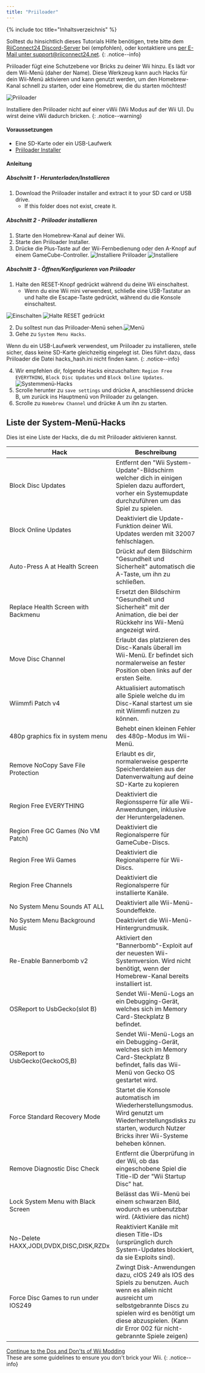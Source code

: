 ```yaml
---
title: "Priiloader"
---
```


{% include toc title="Inhaltsverzeichnis" %}

Solltest du hinsichtlich dieses Tutorials Hilfe benötigen, trete bitte dem [RiiConnect24 Discord-Server](https://discord.gg/rc24) bei (empfohlen), oder kontaktiere uns [per E-Mail unter support@riiconnect24.net](mailto:support@riiconnect24.net).
{: .notice--info}

Priiloader fügt eine Schutzebene vor Bricks zu deiner Wii hinzu. Es lädt vor dem Wii-Menü (daher der Name). Diese Werkzeug kann auch Hacks für dein Wii-Menü aktivieren und kann genutzt werden, um den Homebrew-Kanal schnell zu starten, oder eine Homebrew, die du starten möchtest!

![Priiloader](/images/priiloader.jpg)

Installiere den Priiloader nicht auf einer vWii (Wii Modus auf der Wii U). Du wirst deine vWii dadurch bricken.
{: .notice--warning}

#### Voraussetzungen
* Eine SD-Karte oder ein USB-Laufwerk
* [Priiloader Installer](https://hbb1.oscwii.org/hbb/priiloader/priiloader.zip)

#### Anleitung
##### Abschnitt 1 - Herunterladen/Installieren

1. Download the Priiloader installer and extract it to your SD card or USB drive.
    * If this folder does not exist, create it.

##### Abschnitt 2 - Priiloader installieren

1. Starte den Homebrew-Kanal auf deiner Wii.
2. Starte den Priiloader Installer.
3. Drücke die Plus-Taste auf der Wii-Fernbedienung oder den A-Knopf auf einem GameCube-Controller. ![Installiere Priiloader](/images/Priiloader/installer.png) ![Installiere](/images/Priiloader/installing.png)

##### Abschnitt 3 - Öffnen/Konfigurieren von Priiloader

1. Halte den RESET-Knopf gedrückt während du deine Wii einschaltest.
    * Wenn du eine Wii mini verwendest, schließe eine USB-Tastatur an und halte die Escape-Taste gedrückt, während du die Konsole einschaltest.

![Einschalten](/images/Priiloader/on.jpg) ![Halte RESET gedrückt](/images/Priiloader/reset.jpg)

2. Du solltest nun das Priiloader-Menü sehen.![Menü](/images/Priiloader/mainmenu.png)
3. Gehe zu `System Menu Hacks`.

Wenn du ein USB-Laufwerk verwendest, um Priiloader zu installieren, stelle sicher, dass keine SD-Karte gleichzeitig eingelegt ist. Dies führt dazu, dass Priiloader die Datei hacks_hash.ini nicht finden kann.
{: .notice--info}

4. Wir empfehlen dir, folgende Hacks einzuschalten: `Region Free EVERYTHING`, `Block Disc Updates` und `Block Online Updates`. ![Systemmenü-Hacks](/images/Priiloader/hacks.png)
1. Scrolle herunter zu `save settings` und drücke A, anschliessend drücke B, um zurück ins Hauptmenü von Priiloader zu gelangen.
1. Scrolle zu `Homebrew Channel` und drücke A um ihn zu starten.

## Liste der System-Menü-Hacks

Dies ist eine Liste der Hacks, die du mit Priiloader aktivieren kannst.

| Hack                                    | Beschreibung                                                                                                                                                                                                                                 |
| --------------------------------------- | -------------------------------------------------------------------------------------------------------------------------------------------------------------------------------------------------------------------------------------------- |
| Block Disc Updates                      | Entfernt den "Wii System-Update"-Bildschirm welcher dich in einigen Spielen dazu auffordert, vorher ein Systemupdate durchzuführen um das Spiel zu spielen.                                                                                  |
| Block Online Updates                    | Deaktiviert die Update-Funktion deiner Wii. Updates werden mit 32007 fehlschlagen.                                                                                                                                                           |
| Auto-Press A at Health Screen           | Drückt auf dem Bildschirm "Gesundheit und Sicherheit" automatisch die A-Taste, um ihn zu schließen.                                                                                                                                          |
| Replace Health Screen with Backmenu     | Ersetzt den Bildschirm "Gesundheit und Sicherheit" mit der Animation, die bei der Rückkehr ins Wii-Menü angezeigt wird.                                                                                                                      |
| Move Disc Channel                       | Erlaubt das platzieren des Disc-Kanals überall im Wii-Menü. Er befindet sich normalerweise an fester Position oben links auf der ersten Seite.                                                                                               |
| Wiimmfi Patch v4                        | Aktualisiert automatisch alle Spiele welche du im Disc-Kanal startest um sie mit Wiimmfi nutzen zu können.                                                                                                                                   |
| 480p graphics fix in system menu        | Behebt einen kleinen Fehler des 480p-Modus im Wii-Menü.                                                                                                                                                                                      |
| Remove NoCopy Save File Protection      | Erlaubt es dir, normalerweise gesperrte Speicherdateien aus der Datenverwaltung auf deine SD-Karte zu kopieren                                                                                                                               |
| Region Free EVERYTHING                  | Deaktiviert die Regionssperre für alle Wii-Anwendungen, inklusive der Heruntergeladenen.                                                                                                                                                     |
| Region Free GC Games (No VM Patch)      | Deaktiviert die Regionalsperre für GameCube-Discs.                                                                                                                                                                                           |
| Region Free Wii Games                   | Deaktiviert die Regionalsperre für Wii-Discs.                                                                                                                                                                                                |
| Region Free Channels                    | Deaktiviert die Regionalsperre für installierte Kanäle.                                                                                                                                                                                      |
| No System Menu Sounds AT ALL            | Deaktiviert alle Wii-Menü-Soundeffekte.                                                                                                                                                                                                      |
| No System Menu Background Music         | Deaktiviert die Wii-Menü-Hintergrundmusik.                                                                                                                                                                                                   |
| Re-Enable Bannerbomb v2                 | Aktiviert den "Bannerbomb"-Exploit auf der neuesten Wii-Systemversion. Wird nicht benötigt, wenn der Homebrew-Kanal bereits installiert ist.                                                                                                 |
| OSReport to UsbGecko(slot B)            | Sendet Wii-Menü-Logs an ein Debugging-Gerät, welches sich im Memory Card-Steckplatz B befindet.                                                                                                                                              |
| OSReport to UsbGecko(GeckoOS,B)         | Sendet Wii-Menü-Logs an ein Debugging-Gerät, welches sich im Memory Card-Steckplatz B befindet, falls das Wii-Menü von Gecko OS gestartet wird.                                                                                              |
| Force Standard Recovery Mode            | Startet die Konsole automatisch im Wiederherstellungsmodus. Wird genutzt um Wiederherstellungsdisks zu starten, wodurch Nutzer Bricks ihrer Wii-Systeme beheben können.                                                                      |
| Remove Diagnostic Disc Check            | Entfernt die Überprüfung in der Wii, ob das eingeschobene Spiel die Title-ID der "Wii Startup Disc" hat.                                                                                                                                     |
| Lock System Menu with Black Screen      | Belässt das Wii-Menü bei einem schwarzen Bild, wodurch es unbenutzbar wird. (Aktiviere das nicht)                                                                                                                                            |
| No-Delete HAXX,JODI,DVDX,DISC,DISK,RZDx | Reaktiviert Kanäle mit diesen Title-IDs (ursprünglich durch System-Updates blockiert, da sie Exploits sind).                                                                                                                                 |
| Force Disc Games to run under IOS249    | Zwingt Disk-Anwendungen dazu, cIOS 249 als IOS des Spiels zu benutzen. Auch wenn es allein nicht ausreicht um selbstgebrannte Discs zu spielen wird es benötigt um diese abzuspielen. (Kann dir Error 002 für nicht-gebrannte Spiele zeigen) |


[Continue to the Dos and Don'ts of Wii Modding](dosanddonts)<br> These are some guidelines to ensure you don't brick your Wii.
{: .notice--info}
